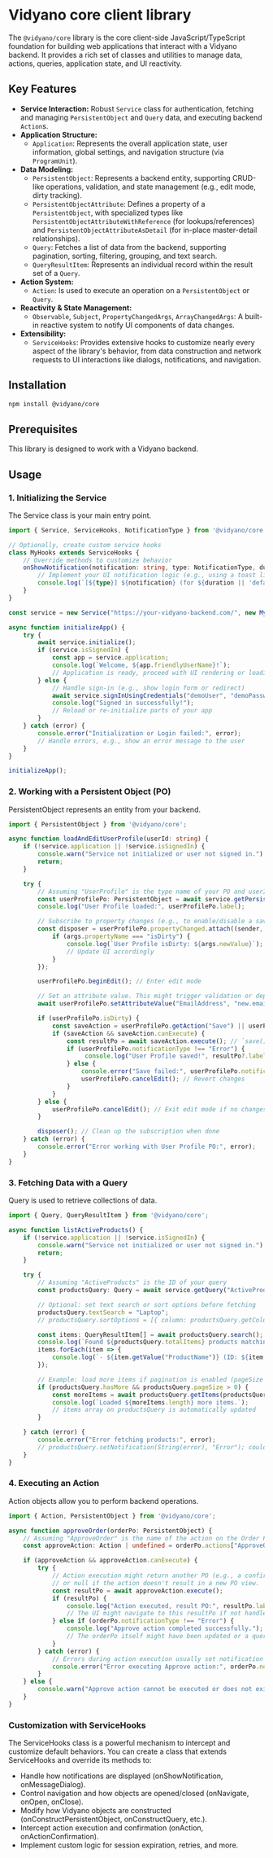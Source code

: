 # Vidyano core client library

The `@vidyano/core` library is the core client-side JavaScript/TypeScript foundation for building web applications that interact with a Vidyano backend. It provides a rich set of classes and utilities to manage data, actions, queries, application state, and UI reactivity.

## Key Features

*   **Service Interaction:** Robust `Service` class for authentication, fetching and managing `PersistentObject` and `Query` data, and executing backend `Action`s.
*   **Application Structure:**
    *   `Application`: Represents the overall application state, user information, global settings, and navigation structure (via `ProgramUnit`).
*   **Data Modeling:**
    *   `PersistentObject`: Represents a backend entity, supporting CRUD-like operations, validation, and state management (e.g., edit mode, dirty tracking).
    *   `PersistentObjectAttribute`: Defines a property of a `PersistentObject`, with specialized types like `PersistentObjectAttributeWithReference` (for lookups/references) and `PersistentObjectAttributeAsDetail` (for in-place master-detail relationships).
    *   `Query`: Fetches a list of data from the backend, supporting pagination, sorting, filtering, grouping, and text search.
    *   `QueryResultItem`: Represents an individual record within the result set of a `Query`.
*   **Action System:**
    *   `Action`: Is used to execute an operation on a `PersistentObject` or `Query`.
*   **Reactivity & State Management:**
    *   `Observable`, `Subject`, `PropertyChangedArgs`, `ArrayChangedArgs`: A built-in reactive system to notify UI components of data changes.
*   **Extensibility:**
    *   `ServiceHooks`: Provides extensive hooks to customize nearly every aspect of the library's behavior, from data construction and network requests to UI interactions like dialogs, notifications, and navigation.

## Installation

```bash
npm install @vidyano/core
```

## Prerequisites

This library is designed to work with a Vidyano backend.

## Usage

### 1. Initializing the Service

The Service class is your main entry point.

```ts
import { Service, ServiceHooks, NotificationType } from '@vidyano/core';

// Optionally, create custom service hooks
class MyHooks extends ServiceHooks {
    // Override methods to customize behavior
    onShowNotification(notification: string, type: NotificationType, duration?: number) {
        // Implement your UI notification logic (e.g., using a toast library)
        console.log(`[${type}] ${notification} (for ${duration || 'default'}ms)`);
    }
}

const service = new Service("https://your-vidyano-backend.com/", new MyHooks());

async function initializeApp() {
    try {
        await service.initialize();
        if (service.isSignedIn) {
            const app = service.application;
            console.log(`Welcome, ${app.friendlyUserName}!`);
            // Application is ready, proceed with UI rendering or loading initial views
        } else {
            // Handle sign-in (e.g., show login form or redirect)
            await service.signInUsingCredentials("demoUser", "demoPassword");
            console.log("Signed in successfully!");
            // Reload or re-initialize parts of your app
        }
    } catch (error) {
        console.error("Initialization or Login failed:", error);
        // Handle errors, e.g., show an error message to the user
    }
}

initializeApp();
```

### 2. Working with a Persistent Object (PO)

PersistentObject represents an entity from your backend.

```ts
import { PersistentObject } from '@vidyano/core';

async function loadAndEditUserProfile(userId: string) {
    if (!service.application || !service.isSignedIn) {
        console.warn("Service not initialized or user not signed in.");
        return;
    }

    try {
        // Assuming "UserProfile" is the type name of your PO and userId is its ID
        const userProfilePo: PersistentObject = await service.getPersistentObject(null, "UserProfile", userId);
        console.log("User Profile loaded:", userProfilePo.label);

        // Subscribe to property changes (e.g., to enable/disable a save button)
        const disposer = userProfilePo.propertyChanged.attach((sender, args) => {
            if (args.propertyName === "isDirty") {
                console.log(`User Profile isDirty: ${args.newValue}`);
                // Update UI accordingly
            }
        });

        userProfilePo.beginEdit(); // Enter edit mode

        // Set an attribute value. This might trigger validation or dependent attribute refreshes.
        await userProfilePo.setAttributeValue("EmailAddress", "new.email@example.com");

        if (userProfilePo.isDirty) {
            const saveAction = userProfilePo.getAction("Save") || userProfilePo.getAction("EndEdit");
            if (saveAction && saveAction.canExecute) {
                const resultPo = await saveAction.execute(); // `save()` method also exists
                if (userProfilePo.notificationType !== "Error") {
                     console.log("User Profile saved!", resultPo?.label);
                } else {
                    console.error("Save failed:", userProfilePo.notification);
                    userProfilePo.cancelEdit(); // Revert changes
                }
            }
        } else {
            userProfilePo.cancelEdit(); // Exit edit mode if no changes were made
        }

        disposer(); // Clean up the subscription when done
    } catch (error) {
        console.error("Error working with User Profile PO:", error);
    }
}
```

### 3. Fetching Data with a Query

Query is used to retrieve collections of data.

```ts
import { Query, QueryResultItem } from '@vidyano/core';

async function listActiveProducts() {
    if (!service.application || !service.isSignedIn) {
        console.warn("Service not initialized or user not signed in.");
        return;
    }

    try {
        // Assuming "ActiveProducts" is the ID of your query
        const productsQuery: Query = await service.getQuery("ActiveProducts");

        // Optional: set text search or sort options before fetching
        productsQuery.textSearch = "Laptop";
        // productsQuery.sortOptions = [{ column: productsQuery.getColumn("Price"), name: "Price", direction: "DESC" }];

        const items: QueryResultItem[] = await productsQuery.search(); // Initial search
        console.log(`Found ${productsQuery.totalItems} products matching criteria:`);
        items.forEach(item => {
            console.log(`- ${item.getValue("ProductName")} (ID: ${item.id}), Price: ${item.getValue("CurrentPrice")}`);
        });

        // Example: load more items if pagination is enabled (pageSize > 0)
        if (productsQuery.hasMore && productsQuery.pageSize > 0) {
            const moreItems = await productsQuery.getItems(productsQuery.items.length, productsQuery.pageSize);
            console.log(`Loaded ${moreItems.length} more items.`);
            // items array on productsQuery is automatically updated
        }

    } catch (error) {
        console.error("Error fetching products:", error);
        // productsQuery.setNotification(String(error), "Error"); could be used if productsQuery is available
    }
}
```

### 4. Executing an Action

Action objects allow you to perform backend operations.

```ts
import { Action, PersistentObject } from '@vidyano/core';

async function approveOrder(orderPo: PersistentObject) {
    // Assuming "ApproveOrder" is the name of the action on the Order PO
    const approveAction: Action | undefined = orderPo.actions["ApproveOrder"]; // Or orderPo.getAction("ApproveOrder");

    if (approveAction && approveAction.canExecute) {
        try {
            // Action execution might return another PO (e.g., a confirmation dialog PO or the updated PO)
            // or null if the action doesn't result in a new PO view.
            const resultPo = await approveAction.execute();
            if (resultPo) {
                console.log("Action executed, result PO:", resultPo.label);
                // The UI might navigate to this resultPo if not handled by ServiceHooks.onOpen
            } else if (orderPo.notificationType !== "Error") {
                console.log("Approve action completed successfully.");
                // The orderPo itself might have been updated or a query refreshed.
            }
        } catch (error) {
            // Errors during action execution usually set notification on the owner (orderPo here)
            console.error("Error executing Approve action:", orderPo.notification || error);
        }
    } else {
        console.warn("Approve action cannot be executed or does not exist on this PO.");
    }
}
```

### Customization with ServiceHooks

The ServiceHooks class is a powerful mechanism to intercept and customize default behaviors. You can create a class that extends ServiceHooks and override its methods to:

* Handle how notifications are displayed (onShowNotification, onMessageDialog).
* Control navigation and how objects are opened/closed (onNavigate, onOpen, onClose).
* Modify how Vidyano objects are constructed (onConstructPersistentObject, onConstructQuery, etc.).
* Intercept action execution and confirmation (onAction, onActionConfirmation).
* Implement custom logic for session expiration, retries, and more.